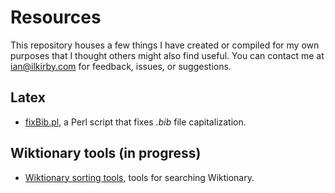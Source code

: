 # Resources

This repository houses a few things I have created or compiled for my own purposes that I thought others might also find useful.  You can contact me at ian@ilkirby.com for feedback, issues, or suggestions.

## Latex

- [fixBib.pl](fixBib/fixbib.md), a Perl script that fixes <em>.bib</em> file capitalization.

## Wiktionary tools (in progress)

- [Wiktionary sorting tools](wiktionary/wiktionary.md), tools for searching Wiktionary.
